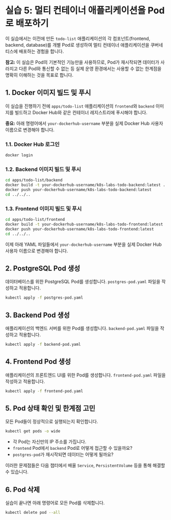 
# 실습 5: 멀티 컨테이너 애플리케이션을 Pod로 배포하기

이 실습에서는 이전에 만든 `todo-list` 애플리케이션의 각 컴포넌트(frontend, backend, database)를 개별 Pod로 생성하여 멀티 컨테이너 애플리케이션을 쿠버네티스에 배포하는 경험을 합니다.

**참고:** 이 실습은 Pod의 기본적인 기능만을 사용하므로, Pod가 재시작되면 데이터가 사라지고 다른 Pod와 통신할 수 없는 등 실제 운영 환경에서는 사용할 수 없는 한계점을 명확히 이해하는 것을 목표로 합니다.

## 1. Docker 이미지 빌드 및 푸시

이 실습을 진행하기 전에 `apps/todo-list` 애플리케이션의 `frontend`와 `backend` 이미지를 빌드하고 Docker Hub와 같은 컨테이너 레지스트리에 푸시해야 합니다.

**중요:** 아래 명령어에서 `your-dockerhub-username` 부분을 실제 Docker Hub 사용자 이름으로 변경해야 합니다.

### 1.1. Docker Hub 로그인

```bash
docker login
```

### 1.2. Backend 이미지 빌드 및 푸시

```bash
cd apps/todo-list/backend
docker build -t your-dockerhub-username/k8s-labs-todo-backend:latest .
docker push your-dockerhub-username/k8s-labs-todo-backend:latest
cd ../../..
```

### 1.3. Frontend 이미지 빌드 및 푸시

```bash
cd apps/todo-list/frontend
docker build -t your-dockerhub-username/k8s-labs-todo-frontend:latest .
docker push your-dockerhub-username/k8s-labs-todo-frontend:latest
cd ../../..
```

이제 아래 YAML 파일들에서 `your-dockerhub-username` 부분을 실제 Docker Hub 사용자 이름으로 변경해야 합니다.

## 2. PostgreSQL Pod 생성

데이터베이스를 위한 PostgreSQL Pod를 생성합니다. `postgres-pod.yaml` 파일을 작성하고 적용합니다.

```bash
kubectl apply -f postgres-pod.yaml
```

## 3. Backend Pod 생성

애플리케이션의 백엔드 서버를 위한 Pod를 생성합니다. `backend-pod.yaml` 파일을 작성하고 적용합니다.

```bash
kubectl apply -f backend-pod.yaml
```

## 4. Frontend Pod 생성

애플리케이션의 프론트엔드 UI를 위한 Pod를 생성합니다. `frontend-pod.yaml` 파일을 작성하고 적용합니다.

```bash
kubectl apply -f frontend-pod.yaml
```

## 5. Pod 상태 확인 및 한계점 고민

모든 Pod들이 정상적으로 실행되는지 확인합니다.

```bash
kubectl get pods -o wide
```

- 각 Pod는 자신만의 IP 주소를 가집니다.
- `frontend` Pod에서 `backend` Pod로 어떻게 접근할 수 있을까요?
- `postgres-pod`가 재시작되면 데이터는 어떻게 될까요?

이러한 문제점들은 다음 챕터에서 배울 `Service`, `PersistentVolume` 등을 통해 해결할 수 있습니다.

## 6. Pod 삭제

실습이 끝나면 아래 명령어로 모든 Pod를 삭제합니다.

```bash
kubectl delete pod --all
```
